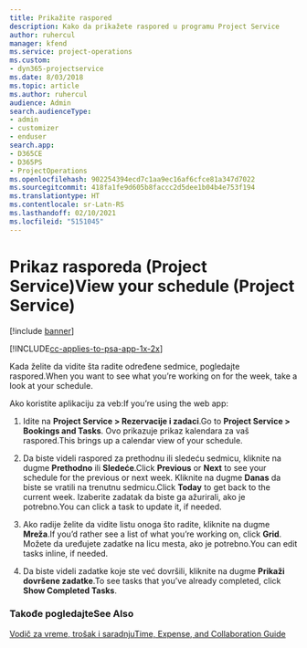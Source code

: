 ```yaml
---
title: Prikažite raspored
description: Kako da prikažete raspored u programu Project Service
author: ruhercul
manager: kfend
ms.service: project-operations
ms.custom:
- dyn365-projectservice
ms.date: 8/03/2018
ms.topic: article
ms.author: ruhercul
audience: Admin
search.audienceType:
- admin
- customizer
- enduser
search.app:
- D365CE
- D365PS
- ProjectOperations
ms.openlocfilehash: 902254394ecd7c1aa9ec16af6cfce81a347d7022
ms.sourcegitcommit: 418fa1fe9d605b8faccc2d5dee1b04b4e753f194
ms.translationtype: HT
ms.contentlocale: sr-Latn-RS
ms.lasthandoff: 02/10/2021
ms.locfileid: "5151045"
---
```

# <a name="view-your-schedule-project-service"></a><span data-ttu-id="baa66-103">Prikaz rasporeda (Project Service)</span><span class="sxs-lookup"><span data-stu-id="baa66-103">View your schedule (Project Service)</span></span>

[!include [banner](../includes/psa-now-project-operations.md)]

[!INCLUDE[cc-applies-to-psa-app-1x-2x](../includes/cc-applies-to-psa-app-1x-2x.md)]

<span data-ttu-id="baa66-104">Kada želite da vidite šta radite određene sedmice, pogledajte raspored.</span><span class="sxs-lookup"><span data-stu-id="baa66-104">When you want to see what you’re working on for the week, take a look at your schedule.</span></span>  
  
 <span data-ttu-id="baa66-105">Ako koristite aplikaciju za veb:</span><span class="sxs-lookup"><span data-stu-id="baa66-105">If you’re using the web app:</span></span>  
  
1.  <span data-ttu-id="baa66-106">Idite na **Project Service > Rezervacije i zadaci**.</span><span class="sxs-lookup"><span data-stu-id="baa66-106">Go to **Project Service > Bookings and Tasks**.</span></span> <span data-ttu-id="baa66-107">Ovo prikazuje prikaz kalendara za vaš raspored.</span><span class="sxs-lookup"><span data-stu-id="baa66-107">This brings up a calendar view of your schedule.</span></span>  
  
2.  <span data-ttu-id="baa66-108">Da biste videli raspored za prethodnu ili sledeću sedmicu, kliknite na dugme **Prethodno** ili **Sledeće**.</span><span class="sxs-lookup"><span data-stu-id="baa66-108">Click **Previous** or **Next** to see your schedule for the previous or next week.</span></span> <span data-ttu-id="baa66-109">Kliknite na dugme **Danas** da biste se vratili na trenutnu sedmicu.</span><span class="sxs-lookup"><span data-stu-id="baa66-109">Click **Today** to get back to the current week.</span></span> <span data-ttu-id="baa66-110">Izaberite zadatak da biste ga ažurirali, ako je potrebno.</span><span class="sxs-lookup"><span data-stu-id="baa66-110">You can click a task to update it, if needed.</span></span>  
  
3.  <span data-ttu-id="baa66-111">Ako radije želite da vidite listu onoga što radite, kliknite na dugme **Mreža**.</span><span class="sxs-lookup"><span data-stu-id="baa66-111">If you’d rather see a list of what you’re working on, click **Grid**.</span></span> <span data-ttu-id="baa66-112">Možete da uređujete zadatke na licu mesta, ako je potrebno.</span><span class="sxs-lookup"><span data-stu-id="baa66-112">You can edit tasks inline, if needed.</span></span>  
  
4.  <span data-ttu-id="baa66-113">Da biste videli zadatke koje ste već dovršili, kliknite na dugme **Prikaži dovršene zadatke**.</span><span class="sxs-lookup"><span data-stu-id="baa66-113">To see tasks that you’ve already completed, click **Show Completed Tasks**.</span></span>  
  
### <a name="see-also"></a><span data-ttu-id="baa66-114">Takođe pogledajte</span><span class="sxs-lookup"><span data-stu-id="baa66-114">See Also</span></span>  
 [<span data-ttu-id="baa66-115">Vodič za vreme, trošak i saradnju</span><span class="sxs-lookup"><span data-stu-id="baa66-115">Time, Expense, and Collaboration Guide</span></span>](../psa/time-expense-collaboration-guide.md)
